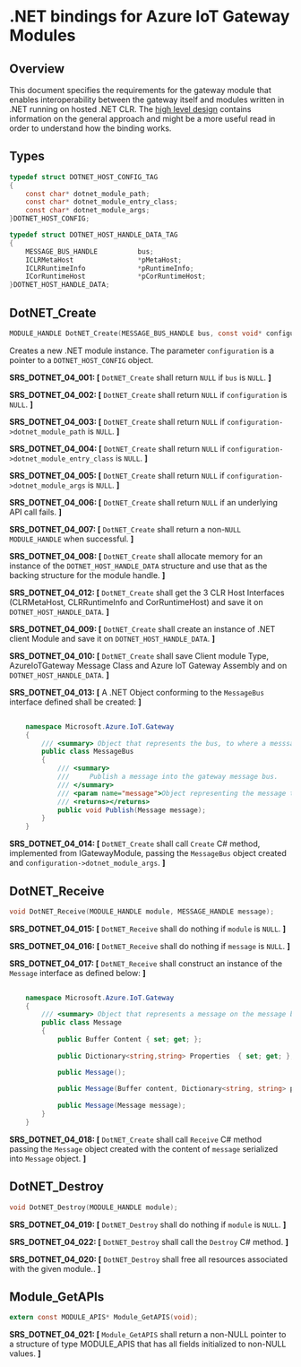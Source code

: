 .NET bindings for Azure IoT Gateway Modules
===========================================

Overview
--------


This document specifies the requirements for the gateway module that enables
interoperability between the gateway itself and modules written in .NET
running on hosted .NET CLR. The [high level design](./dotnet_bindings_hld.md) contains
information on the general approach and might be a more useful read in order to
understand how the binding works.

Types
-----
```c
typedef struct DOTNET_HOST_CONFIG_TAG
{
    const char* dotnet_module_path;
    const char* dotnet_module_entry_class;
    const char* dotnet_module_args;
}DOTNET_HOST_CONFIG;

typedef struct DOTNET_HOST_HANDLE_DATA_TAG
{
    MESSAGE_BUS_HANDLE          bus;
    ICLRMetaHost                *pMetaHost;
    ICLRRuntimeInfo             *pRuntimeInfo;
    ICorRuntimeHost             *pCorRuntimeHost;
}DOTNET_HOST_HANDLE_DATA;
```

DotNET_Create
-------------
```c
MODULE_HANDLE DotNET_Create(MESSAGE_BUS_HANDLE bus, const void* configuration);
```
Creates a new .NET module instance. The parameter `configuration` is a
pointer to a `DOTNET_HOST_CONFIG` object.


**SRS_DOTNET_04_001: [** `DotNET_Create` shall return `NULL` if `bus` is `NULL`. **]**

**SRS_DOTNET_04_002: [** `DotNET_Create` shall return `NULL` if `configuration` is `NULL`. **]**

**SRS_DOTNET_04_003: [** `DotNET_Create` shall return `NULL` if `configuration->dotnet_module_path` is `NULL`. **]**

**SRS_DOTNET_04_004: [** `DotNET_Create` shall return `NULL` if `configuration->dotnet_module_entry_class` is `NULL`. **]**

**SRS_DOTNET_04_005: [** `DotNET_Create` shall return `NULL` if `configuration->dotnet_module_args` is `NULL`. **]**

**SRS_DOTNET_04_006: [** `DotNET_Create` shall return `NULL` if an underlying API call fails. **]**

**SRS_DOTNET_04_007: [** `DotNET_Create` shall return a non-`NULL` `MODULE_HANDLE` when successful. **]**

**SRS_DOTNET_04_008: [** `DotNET_Create` shall allocate memory for an instance of the `DOTNET_HOST_HANDLE_DATA` structure and use that as the backing structure for the module handle. **]**

**SRS_DOTNET_04_012: [** `DotNET_Create` shall get the 3 CLR Host Interfaces (CLRMetaHost, CLRRuntimeInfo and CorRuntimeHost) and save it on `DOTNET_HOST_HANDLE_DATA`. **]**

**SRS_DOTNET_04_009: [** `DotNET_Create` shall create an instance of .NET client Module and save it on `DOTNET_HOST_HANDLE_DATA`. **]**

**SRS_DOTNET_04_010: [** `DotNET_Create` shall save Client module Type, AzureIoTGateway Message Class and Azure IoT Gateway Assembly and on `DOTNET_HOST_HANDLE_DATA`. **]**

**SRS_DOTNET_04_013: [** A .NET Object conforming to the `MessageBus` interface defined shall be created: **]**
~~~~~~~~~~~~~~~~~~~~~~~~~~~~~~~~~~~~~~~~~~~~~~~~~~~~~~~~~~~~~~~~~~~~~~~~~~ C#
    
    namespace Microsoft.Azure.IoT.Gateway
    {
        /// <summary> Object that represents the bus, to where a messsage is going to be published </summary>
        public class MessageBus
        {
            /// <summary>
            ///     Publish a message into the gateway message bus. 
            /// </summary>
            /// <param name="message">Object representing the message to be published into the bus.</param>
            /// <returns></returns>
            public void Publish(Message message);
        }        
    }
~~~~~~~~~~~~~~~~~~~~~~~~~~~~~~~~~~~~~~~~~~~~~~~~~~~~~~~~~~~~~~~~~~~~~~~~~~

**SRS_DOTNET_04_014: [** `DotNET_Create` shall call `Create` C# method, implemented from IGatewayModule, passing the `MessageBus` object created and `configuration->dotnet_module_args`. **]**


DotNET_Receive
---------------
```c
void DotNET_Receive(MODULE_HANDLE module, MESSAGE_HANDLE message);
```
**SRS_DOTNET_04_015: [** `DotNET_Receive` shall do nothing if `module` is `NULL`. **]**

**SRS_DOTNET_04_016: [** `DotNET_Receive` shall do nothing if `message` is `NULL`. **]**

**SRS_DOTNET_04_017: [** `DotNET_Receive` shall construct an instance of the `Message` interface as defined below: **]**

~~~~~~~~~~~~~~~~~~~~~~~~~~~~~~~~~~~~~~~~~~~~~~~~~~~~~~~~~~~~~~~~~~~~~~~~~~ C#
    
    namespace Microsoft.Azure.IoT.Gateway
    {
        /// <summary> Object that represents a message on the message bus. </summary>
        public class Message
        {
            public Buffer Content { set; get; };
            
            public Dictionary<string,string> Properties  { set; get; };

            public Message();
            
            public Message(Buffer content, Dictionary<string, string> properties); 
            
            public Message(Message message);
        }        
    }
~~~~~~~~~~~~~~~~~~~~~~~~~~~~~~~~~~~~~~~~~~~~~~~~~~~~~~~~~~~~~~~~~~~~~~~~~~

**SRS_DOTNET_04_018: [** `DotNET_Create` shall call `Receive` C# method passing the `Message` object created with the content of `message` serialized into `Message` object. **]**


DotNET_Destroy
--------------
```c
void DotNET_Destroy(MODULE_HANDLE module);
```
**SRS_DOTNET_04_019: [** `DotNET_Destroy` shall do nothing if `module` is `NULL`. **]**

**SRS_DOTNET_04_022: [** `DotNET_Destroy` shall call the `Destroy` C# method. **]**

**SRS_DOTNET_04_020: [** `DotNET_Destroy` shall free all resources associated with the given module.. **]**

Module_GetAPIs
--------------
```c
extern const MODULE_APIS* Module_GetAPIS(void);
```
**SRS_DOTNET_04_021: [** `Module_GetAPIS` shall return a non-NULL pointer to a structure of type MODULE_APIS that has all fields initialized to non-NULL values. **]**